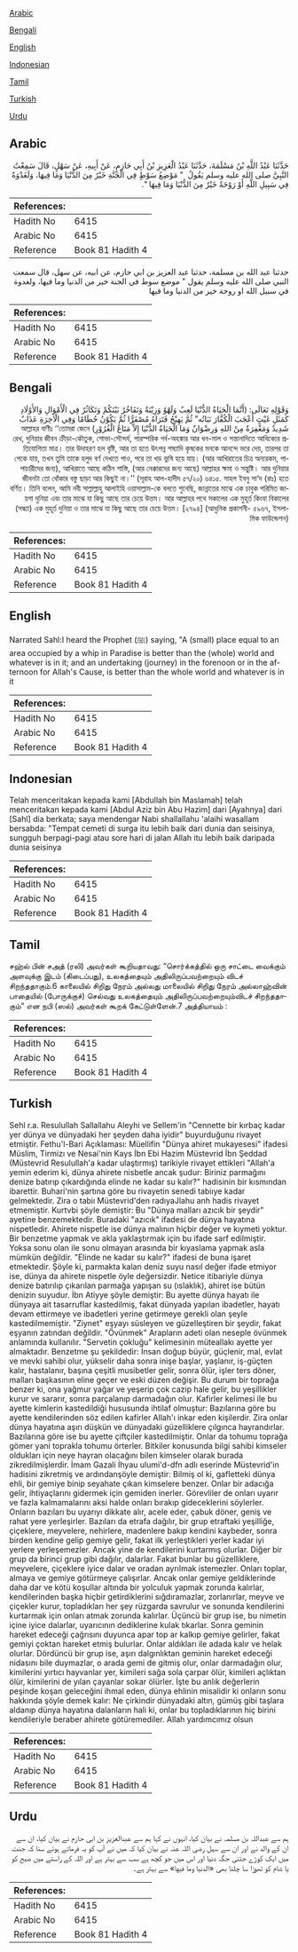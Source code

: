 [Arabic](#arabic)

[Bengali](#bengali)

[English](#english)

[Indonesian](#indonesian)

[Tamil](#tamil)

[Turkish](#turkish)

[Urdu](#urdu)

## Arabic


<div dir="rtl" lang="ar" style={{fontSize:'larger',backgroundColor:'#f8f9fa',padding:20}}>
حَدَّثَنَا عَبْدُ اللَّهِ بْنُ مَسْلَمَةَ، حَدَّثَنَا عَبْدُ الْعَزِيزِ بْنُ أَبِي حَازِمٍ، عَنْ أَبِيهِ، عَنْ سَهْلٍ، قَالَ سَمِعْتُ النَّبِيَّ صلى الله عليه وسلم يَقُولُ ‏ "‏ مَوْضِعُ سَوْطٍ فِي الْجَنَّةِ خَيْرٌ مِنَ الدُّنْيَا وَمَا فِيهَا، وَلَغَدْوَةٌ فِي سَبِيلِ اللَّهِ أَوْ رَوْحَةٌ خَيْرٌ مِنَ الدُّنْيَا وَمَا فِيهَا ‏"‏‏.‏
</div>
<div style={{backgroundColor:'#f8f9fa',padding:20, marginBottom: 10}}><table> <thead> <tr> <th>References:</th> <th></th> </tr> </thead> <tbody><tr><td>Hadith No</td><td>6415</td></tr><tr><td>Arabic No</td><td>6415</td></tr><tr><td>Reference</td><td>Book 81 Hadith 4</td></tr></tbody></table></div>


<div dir="rtl" lang="ar" style={{fontSize:'larger',backgroundColor:'#f8f9fa',padding:20}}>
حدثنا عبد الله بن مسلمة، حدثنا عبد العزيز بن ابي حازم، عن ابيه، عن سهل، قال سمعت النبي صلى الله عليه وسلم يقول " موضع سوط في الجنة خير من الدنيا وما فيها، ولغدوة في سبيل الله او روحة خير من الدنيا وما فيها
</div>
<div style={{backgroundColor:'#f8f9fa',padding:20, marginBottom: 10}}><table> <thead> <tr> <th>References:</th> <th></th> </tr> </thead> <tbody><tr><td>Hadith No</td><td>6415</td></tr><tr><td>Arabic No</td><td>6415</td></tr><tr><td>Reference</td><td>Book 81 Hadith 4</td></tr></tbody></table></div>

## Bengali


<div dir="rtl" lang="bn" style={{fontSize:'larger',backgroundColor:'#f8f9fa',padding:20}}>
وَقَوْلِهِ تَعَالَى: (أَنَّمَا الْحَيَاةُ الدُّنْيَا لَعِبٌ وَلَهْوٌ وَزِيْنَةٌ وَتَفَاخُرٌ بَيْنَكُمْ وَتَكَاثُرٌ فِي الْأَمْوَالِ وَالأَوْلَادِ كَمَثَلِ غَيْثٍ أَعْجَبَ الْكُفَّارَ نَبَاتُه” ثُمَّ يَهِيْجُ فَتَرَاهُ مُصْفَرًّا ثُمَّ يَكُوْنُ حُطَامًا وَفِي الْاٰخِرَةِ عَذَابٌ شَدِيدٌ وَمَغْفِرَةٌ مِنْ اللهِ وَرِضْوَانٌ وَمَا الْحَيَاةُ الدُّنْيَا إِلاَّ مَتَاعُ الْغُرُوْرِ) আল্লাহর বাণীঃ ‘‘তোমরা জেনে রেখ, দুনিয়ার জীবন ক্রীড়া-কৌতুক, শোভা-সৌন্দর্য, পারস্পরিক গর্ব-অহঙ্কার আর ধন-মাল ও সন্তানাদিতে আধিক্যের প্রতিযোগিতা মাত্র। তার উদাহরণ হল বৃষ্টি, আর তা হতে উৎপন্ন শষ্যাদি কৃষকের মনকে আনন্দে ভরে দেয়, তারপর তা পেকে যায়, তখন তুমি তাকে হলুদ বর্ণ দেখতে পাও, পরে তা খড় ভুষি হয়ে যায়। (আর আখিরাতের চিত্র অন্যরকম, পাপাচারীদের জন্য), আখিরাতে আছে কঠিন শাস্তি, (আর নেক্কারদের জন্য আছে) আল্লাহর ক্ষমা ও সন্তুষ্টি। আর দুনিয়ার জীবনটা তো ধোঁকার বস্তু ছাড়া আর কিছুই না।’’ (সূরাহ আল-হাদীদ ৫৭/২০) ৬৪১৫. সাহল ইবনু সা‘দ (রাঃ) হতে বর্ণিত। তিনি বলেন, আমি নবী সাল্লাল্লাহু আলাইহি ওয়াসাল্লাম-কে বলতে শুনেছি, জান্নাতের মাঝে এক চাবুক পরিমিত জায়গা দুনিয়া এবং তার মাঝে যা কিছু আছে তার চেয়ে উত্তম। আর আল্লাহর পথে সকালের এক মুহূর্ত কিংবা বিকালের (সন্ধ্যা) এক মুহূর্ত দুনিয়া ও তার মাঝে যা কিছু আছে তার চেয়ে উত্তম। [২৭৯৪] (আধুনিক প্রকাশনী- ৫৯৬৭, ইসলামিক ফাউন্ডেশন)
</div>
<div style={{backgroundColor:'#f8f9fa',padding:20, marginBottom: 10}}><table> <thead> <tr> <th>References:</th> <th></th> </tr> </thead> <tbody><tr><td>Hadith No</td><td>6415</td></tr><tr><td>Arabic No</td><td>6415</td></tr><tr><td>Reference</td><td>Book 81 Hadith 4</td></tr></tbody></table></div>

## English


<div dir="ltr" lang="en" style={{fontSize:'larger',backgroundColor:'#f8f9fa',padding:20}}>
Narrated Sahl:I heard the Prophet (ﷺ) saying, "A (small) place equal to an area occupied by a whip in Paradise is better than the (whole) world and whatever is in it; and an undertaking (journey) in the forenoon or in the afternoon for Allah's Cause, is better than the whole world and whatever is in it
</div>
<div style={{backgroundColor:'#f8f9fa',padding:20, marginBottom: 10}}><table> <thead> <tr> <th>References:</th> <th></th> </tr> </thead> <tbody><tr><td>Hadith No</td><td>6415</td></tr><tr><td>Arabic No</td><td>6415</td></tr><tr><td>Reference</td><td>Book 81 Hadith 4</td></tr></tbody></table></div>

## Indonesian


<div dir="ltr" lang="id" style={{fontSize:'larger',backgroundColor:'#f8f9fa',padding:20}}>
Telah menceritakan kepada kami [Abdullah bin Maslamah] telah menceritakan kepada kami [Abdul Aziz bin Abu Hazim] dari [Ayahnya] dari [Sahl] dia berkata; saya mendengar Nabi shallallahu 'alaihi wasallam bersabda: "Tempat cemeti di surga itu lebih baik dari dunia dan seisinya, sungguh berpagi-pagi atau sore hari di jalan Allah itu lebih baik daripada dunia seisinya
</div>
<div style={{backgroundColor:'#f8f9fa',padding:20, marginBottom: 10}}><table> <thead> <tr> <th>References:</th> <th></th> </tr> </thead> <tbody><tr><td>Hadith No</td><td>6415</td></tr><tr><td>Arabic No</td><td>6415</td></tr><tr><td>Reference</td><td>Book 81 Hadith 4</td></tr></tbody></table></div>

## Tamil


<div dir="ltr" lang="ta" style={{fontSize:'larger',backgroundColor:'#f8f9fa',padding:20}}>
சஹ்ல் பின் சஅத் (ரலி) அவர்கள் கூறியதாவது: “சொர்க்கத்தில் ஒரு சாட்டை வைக்கும் அளவுக்கு இடம் (கிடைப்பது), உலகத்தையும் அதிலிருப்பவற்றையும் விடச் சிறந்ததாகும்.6 காலையில் சிறிது நேரம் அல்லது மாலையில் சிறிது நேரம் அல்லாஹ்வின் பாதையில் (போருக்குச்) செல்வது உலகத்தையும் அதிலிருப்பவற்றையும்விடச் சிறந்ததாகும்” என நபி (ஸல்) அவர்கள் கூறக் கேட்டுள்ளேன்.7 அத்தியாயம் :
</div>
<div style={{backgroundColor:'#f8f9fa',padding:20, marginBottom: 10}}><table> <thead> <tr> <th>References:</th> <th></th> </tr> </thead> <tbody><tr><td>Hadith No</td><td>6415</td></tr><tr><td>Arabic No</td><td>6415</td></tr><tr><td>Reference</td><td>Book 81 Hadith 4</td></tr></tbody></table></div>

## Turkish


<div dir="ltr" lang="tr" style={{fontSize:'larger',backgroundColor:'#f8f9fa',padding:20}}>
Sehl r.a. Resulullah Sallallahu Aleyhi ve Sellem'in "Cennette bir kırbaç kadar yer dünya ve dünyadaki her şeyden daha iyidir" buyurduğunu rivayet etmiştir. Fethu'l-Bari Açıklaması: Müellifin "Dünya ahiret mukayesesi" ifadesi Müslim, Tirmizı ve Nesai'nin Kays İbn Ebi Hazim Müstevrid İbn Şeddad (Müstevrid Resulullah'a kadar ulaştırmış) tarikiyle rivayet ettikleri "Allah'a yemin ederim ki, dünya ahirete nisbetle ancak şudur: Biriniz parmağını denize batırıp çıkardığında elinde ne kadar su kalır?" hadisinin bir kısmından ibarettir. Buhari'nin şartına göre bu rivayetin senedi tabiıye kadar gelmektedir. Zira o tabiı Müstevrid'den radıyaJlahu anh hadis rivayet etmemiştir. Kurtvbi şöyle demiştir: Bu "Dünya malları azıcık bir şeydir" ayetine benzemektedir. Buradaki "azıcık" ifadesi de dünya hayatına nispetledir. Ahirete nispetle ise dünya malının hiçbir değer ve kıymeti yoktur. Bir benzetme yapmak ve akla yaklaştırmak için bu ifade sarf edilmiştir. Yoksa sonu olan ile sonu olmayan arasında bir kıyaslama yapmak asla mümkün değildir. "Elinde ne kadar su kalır?" ifadesi de buna işaret etmektedir. Şöyle ki, parmakta kalan deniz suyu nasıl değer ifade etmiyor ise, dünya da ahirete nispetle öyle değersizdir. Netice itibariyle dünya denize batırılıp çıkarılan parmağa yapışan su (ıslaklık), ahiret ise bütün denizin suyudur. İbn Atiyye şöyle demiştir: Bu ayette dünya hayatı ile dünyaya ait tasarrufIar kastedilmiş, fakat dünyada yapılan ibadetler, hayatı devam ettirmeye ve ibadetleri yerine getirmeye gerekli olan şeyle kastedilmemiştir. "Ziynet" eşyayı süsleyen ve güzelleştiren bir şeydir, fakat eşyanın zatından değildir. "Övünmek" Arapların adeti olan neseple övünmek anlamında kullanılır. "Servetin çokluğu" kelimesinin müteallakı ayette yer almaktadır. Benzetme şu şekildedir: İnsan doğup büyür, güçlenir, mal, evlat ve mevki sahibi olur, yükselir daha sonra inişe başlar, yaşlanır, iş-güçten kalır, hastalanır, başına çeşitli musibetler gelir, sonra ölür, işler ters döner, malları başkasının eline geçer ve eski düzen değişir. Bu durum bir toprağa benzer ki, ona yağmur yağar ve yeşerip çok cazip hale gelir, bu yeşillikler kurur ve sararır, sonra parçalanıp darmadağın olur. Kafirler kelimesi ile bu ayette kimlerin kastedildiği hususunda ihtilaf olmuştur: Bazılarına göre bu ayette kendilerinden söz edilen kafirler Allah'ı inkar eden kişilerdir. Zira onlar dünya hayatına aşırı düşkün ve dünyadaki güzelliklere çılgınca hayrandırlar. Bazılarına göre ise bu ayette çiftçiler kastedilmiştir. Onlar da tohumu toprağa gömer yani toprakla tohumu örterler. Bitkiler konusunda bilgi sahibi kimseler oldukları için neye hayran olacağını bilen kimseler olarak burada zikredilmişlerdir. İmam Gazali İhyau ulumi'd-dfn adlı eserinde Müstevrid'in hadisini zikretmiş ve ardındanşöyle demiştir: Bilmiş ol ki, gafIetteki dünya ehli, bir gemiye binip seyahate çıkan kimselere benzer. Onlar bir adacığa gelir, ihtiyaçlarını gidermek için gemiden inerler. Görevliler de onları uyarır ve fazla kalmamalarını aksi halde onları bırakıp gideceklerini söylerler. Onların bazıları bu uyarıyı dikkate alır, acele eder, çabuk döner, geniş ve rahat yere yerleşirler. Bazıları da etrafa dağılır, bir grup etraftaki yeşilliğe, çiçeklere, meyvelere, nehirlere, madenIere bakıp kendini kaybeder, sonra birden kendine gelip gemiye gelir, fakat ilk yerleştikleri yerler kadar iyi yerlere yerleşemezler. Ancak yine de kendilerini kurtarmış olurlar. Diğer bir grup da birinci grup gibi dağılır, dalarlar. Fakat bunlar bu güzelliklere, meyvelere, çiçeklere iyice dalar ve oradan ayrılmak istemezler. Onları toplar, almaya ve gemiye götürmeye çalışırlar. Ancak onlar gemiye geldiklerinde daha dar ve kötü koşullar altında bir yolculuk yapmak zorunda kalırlar, kendilerinden başka hiçbir getirdiklerini sığdıramazlar, zorlanırlar, meyve ve çiçekler kurur, topladıkları her şey rüzgarda savrulur ve sonunda kendilerini kurtarmak için onları atmak zorunda kalırlar. Üçüncü bir grup ise, bu nimetin içine iyice dalarlar, uyarıcının dediklerine kulak tıkarlar. Sonra geminin hareket edeceği çağrısını duyunca apar top ar kalkıp gemiye gelirler, fakat gemiyi çoktan hareket etmiş bulurlar. Onlar aldıkları ile adada kalır ve helak olurlar. Dördüncü bir grup ise, aşırı dalgınlıktan geminin hareket edeceği nidasını bile duymazlar, o arada gemi de gitmiş olur, onlar darmadağın olur, kimilerini yırtıcı hayvanlar yer, kimileri sağa sola çarpar ölür, kimileri açlıktan ölür, kimilerini de yılan çayanlar sokar ölürler. İşte bu anlık değerlerin peşinde koşan geleceğini ihmal eden, dünya ehlinin misalidir ki onların sonu hakkında şöyle demek kalır: Ne çirkindir dünyadaki altın, gümüş gibi taşlara aldanıp dünya hayatına dalanların hali ki, onlar bu topladıklarının hiç birini kendileriyle beraber ahirete götüremediler. Allah yardımcımız olsun
</div>
<div style={{backgroundColor:'#f8f9fa',padding:20, marginBottom: 10}}><table> <thead> <tr> <th>References:</th> <th></th> </tr> </thead> <tbody><tr><td>Hadith No</td><td>6415</td></tr><tr><td>Arabic No</td><td>6415</td></tr><tr><td>Reference</td><td>Book 81 Hadith 4</td></tr></tbody></table></div>

## Urdu


<div dir="rtl" lang="ur" style={{fontSize:'larger',backgroundColor:'#f8f9fa',padding:20}}>
ہم سے عبداللہ بن مسلمہ نے بیان کیا، انہوں نے کہا ہم سے عبدالعزیز بن ابی حازم نے بیان کیا، ان سے ان کے والد نے اور ان سے سہل رضی اللہ عنہ نے بیان کیا کہ میں نے آپ کو یہ فرماتے ہوئے سنا کہ جنت میں ایک کوڑے جتنی جگہ دنیا اور اس میں جو کچھ ہے سب سے بہتر ہے اور اللہ کے راستے میں صبح کو یا شام کو تھوڑا سا چلنا بھی «الدنيا وما فيها» سے بہتر ہے۔
</div>
<div style={{backgroundColor:'#f8f9fa',padding:20, marginBottom: 10}}><table> <thead> <tr> <th>References:</th> <th></th> </tr> </thead> <tbody><tr><td>Hadith No</td><td>6415</td></tr><tr><td>Arabic No</td><td>6415</td></tr><tr><td>Reference</td><td>Book 81 Hadith 4</td></tr></tbody></table></div>